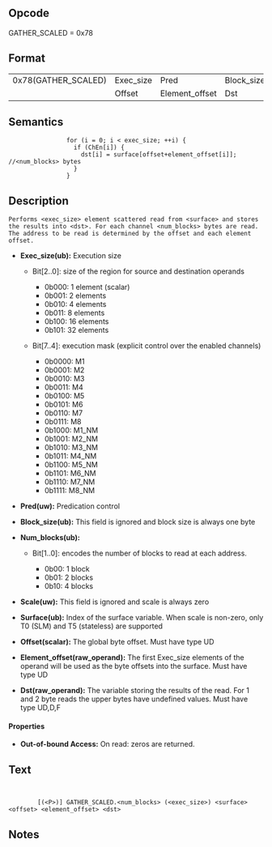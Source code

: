 <!---======================= begin_copyright_notice ============================

Copyright (C) 2020-2021 Intel Corporation

SPDX-License-Identifier: MIT

============================= end_copyright_notice ==========================-->

 

## Opcode

  GATHER_SCALED = 0x78

## Format

| | | | | | | |
| --- | --- | --- | --- | --- | --- | --- |
| 0x78(GATHER_SCALED) | Exec_size | Pred           | Block_size | Num_blocks | Scale | Surface |
|                     | Offset    | Element_offset | Dst        |            |       |         |


## Semantics




                    for (i = 0; i < exec_size; ++i) {
                      if (ChEn[i]) {
                        dst[i] = surface[offset+element_offset[i]]; //<num_blocks> bytes
                      }
                    }

## Description


    Performs <exec_size> element scattered read from <surface> and stores the results into <dst>. For each channel <num_blocks> bytes are read. The address to be read is determined by the offset and each element offset.

- **Exec_size(ub):** Execution size
 
  - Bit[2..0]: size of the region for source and destination operands
 
    - 0b000:  1 element (scalar) 
    - 0b001:  2 elements 
    - 0b010:  4 elements 
    - 0b011:  8 elements 
    - 0b100:  16 elements 
    - 0b101:  32 elements 
  - Bit[7..4]: execution mask (explicit control over the enabled channels)
 
    - 0b0000:  M1 
    - 0b0001:  M2 
    - 0b0010:  M3 
    - 0b0011:  M4 
    - 0b0100:  M5 
    - 0b0101:  M6 
    - 0b0110:  M7 
    - 0b0111:  M8 
    - 0b1000:  M1_NM 
    - 0b1001:  M2_NM 
    - 0b1010:  M3_NM 
    - 0b1011:  M4_NM 
    - 0b1100:  M5_NM 
    - 0b1101:  M6_NM 
    - 0b1110:  M7_NM 
    - 0b1111:  M8_NM
- **Pred(uw):** Predication control

- **Block_size(ub):** This field is ignored and block size is always one byte

- **Num_blocks(ub):** 
 
  - Bit[1..0]: encodes the number of blocks to read at each address.
 
    - 0b00:  1 block 
    - 0b01:  2 blocks 
    - 0b10:  4 blocks
- **Scale(uw):** This field is ignored and scale is always zero

- **Surface(ub):** Index of the surface variable. When scale is non-zero, only T0 (SLM) and T5 (stateless) are supported

- **Offset(scalar):** The global byte offset. Must have type UD

- **Element_offset(raw_operand):** The first Exec_size elements of the operand will be used as the byte offsets into the surface. Must have type UD

- **Dst(raw_operand):** The variable storing the results of the read. For 1 and 2 byte reads the upper bytes have undefined values. Must have type UD,D,F

#### Properties
- **Out-of-bound Access:** On read: zeros are returned. 


## Text
```
    

		[(<P>)] GATHER_SCALED.<num_blocks> (<exec_size>) <surface> <offset> <element_offset> <dst>
```



## Notes


